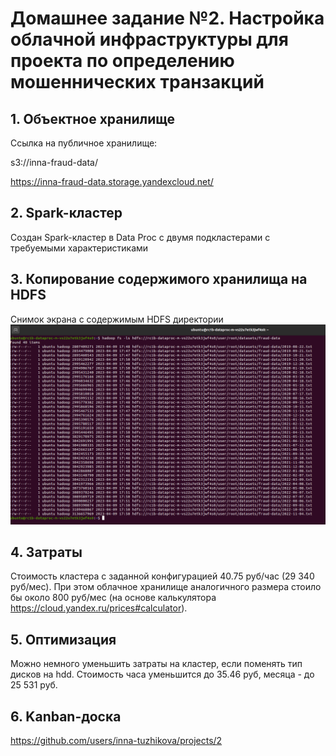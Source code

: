 # Домашнее задание №2. Настройка облачной инфраструктуры для проекта по определению мошеннических транзакций

## 1. Объектное хранилище

Ссылка на публичное хранилище:

s3://inna-fraud-data/

https://inna-fraud-data.storage.yandexcloud.net/

## 2. Spark-кластер
Создан Spark-кластер в Data Proc с двумя подкластерами с требуемыми 
характеристиками

## 3. Копирование содержимого хранилища на HDFS
Снимок экрана с содержимым HDFS директории
![HDFS Data Screenshot](hdfs-data.png "HDFS Data Screenshot")


## 4. Затраты
Стоимость кластера с заданной конфигурацией 40.75 руб/час (29 340 руб/мес).
При этом облачное хранилище аналогичного размера стоило бы около 800 руб/мес
(на основе калькулятора https://cloud.yandex.ru/prices#calculator).

## 5. Оптимизация
Можно немного уменьшить затраты на кластер, если поменять тип дисков на hdd.
Стоимость часа уменьшится до 35.46 руб, месяца - до 25 531 руб.

## 6. Kanban-доска
https://github.com/users/inna-tuzhikova/projects/2
